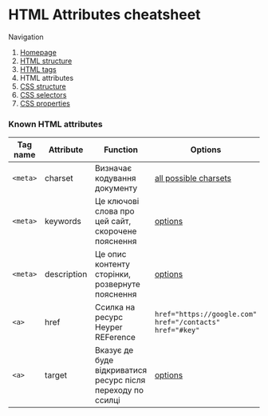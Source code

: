 # HTML Attributes cheatsheet

Navigation

1. [Homepage](../readme.md)
2. [HTML structure](html_structure.md)
3. [HTML tags](html_tags.md)
4. HTML attributes 
5. [CSS structure](css_structure.md)
6. [CSS selectors](css_selectors.md)
7. [CSS properties](css_properties.md)

### Known HTML attributes

| Tag name | Attribute | Function | Options | Example |
| -- | -- | -- | -- | -- |
| `<meta>` | charset | Визначає кодування документу | [all possible charsets](https://www.w3schools.com/html/html_charset.asp) | `<meta charset="UTF-8">` |
| `<meta>` | keywords | Це ключові слова про цей сайт, скорочене пояснення | [options](https://www.w3schools.com/tags/tag_meta.asp) | `<meta name="keywords" content="web, tutorials">` |
| `<meta>` | description | Це опис контенту сторінки, розвернуте пояснення | [options](https://www.w3schools.com/tags/tag_meta.asp) | `<meta name="description" content="Free Web tutorials">` |
| `<a>` | href | Ссилка на ресурс Heyper REFerence | `href="https://google.com"` `href="/contacts"`  `href="#key"` | `<a href="google.com">Google</a>` |
| `<a>` | target | Вказує де буде відкриватися ресурс після переходу по ссилці | [options](https://www.w3schools.com/tags/att_a_target.asp) | `<a href="google.com" target="_blank">Google</a>` |